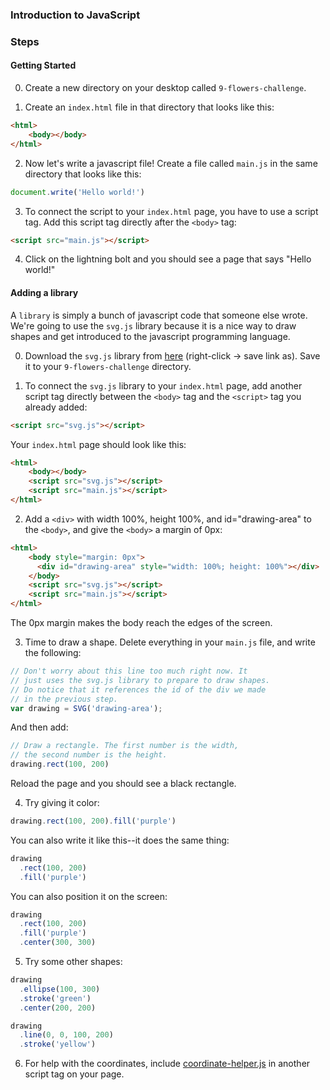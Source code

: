 ### Introduction to JavaScript



### Steps

#### Getting Started

0) Create a new directory on your desktop called `9-flowers-challenge`.

1) Create an `index.html` file in that directory that looks like this:

```html
<html>
    <body></body>
</html>
```

2) Now let's write a javascript file! Create a file called `main.js` in the same directory that looks like this:
```js
document.write('Hello world!')
```

3) To connect the script to your `index.html` page, you have to use a script tag. Add this script tag directly after the `<body>` tag:

```html
<script src="main.js"></script>
```

4) Click on the lightning bolt and you should see a page that says "Hello world!"

#### Adding a library

A `library` is simply a bunch of javascript code that someone else wrote. We're going to use the `svg.js` library because it is a nice way to draw shapes and get introduced to the javascript programming language.

0) Download the `svg.js` library from [here](https://raw.githubusercontent.com/svgdotjs/svg.js/master/dist/svg.js) (right-click -> save link as). Save it to your `9-flowers-challenge` directory.

1) To connect the `svg.js` library to your `index.html` page, add another script tag directly between the `<body>` tag and the `<script>` tag you already added:

```html
<script src="svg.js"></script>
```

Your `index.html` page should look like this:

```html
<html>
    <body></body>
    <script src="svg.js"></script>
    <script src="main.js"></script>
</html>
```

2) Add a `<div>` with width 100%, height 100%, and id="drawing-area" to the `<body>`, and give the `<body>` a margin of 0px:

```html
<html>
    <body style="margin: 0px">
      <div id="drawing-area" style="width: 100%; height: 100%"></div>
    </body>
    <script src="svg.js"></script>
    <script src="main.js"></script>
</html>
```

The 0px margin makes the body reach the edges of the screen.

3) Time to draw a shape. Delete everything in your `main.js` file, and write the following:

```js
// Don't worry about this line too much right now. It
// just uses the svg.js library to prepare to draw shapes.
// Do notice that it references the id of the div we made
// in the previous step.
var drawing = SVG('drawing-area');
```

And then add:

```js
// Draw a rectangle. The first number is the width,
// the second number is the height.
drawing.rect(100, 200)
```

Reload the page and you should see a black rectangle.

4) Try giving it color:

```js
drawing.rect(100, 200).fill('purple')
```

You can also write it like this--it does the same thing:

```js
drawing
  .rect(100, 200)
  .fill('purple')
```

You can also position it on the screen:

```js
drawing
  .rect(100, 200)
  .fill('purple')
  .center(300, 300)
```

5) Try some other shapes:

```js
drawing
  .ellipse(100, 300)
  .stroke('green')
  .center(200, 200)
```

```js
drawing
  .line(0, 0, 100, 200)
  .stroke('yellow')
```

6) For help with the coordinates, include [coordinate-helper.js](coordinate-helper.js) in another script tag on your page.
